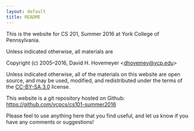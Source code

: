 ```yaml
---
layout: default
title: README
---
```


This is the website for CS 201, Summer 2016 at York College of
Pennsylvania.

Unless indicated otherwise, all materials are

Copyright (c) 2005&ndash;2016, David H. Hovemeyer &lt;<dhovemey@ycp.edu>&gt;

Unless indicated otherwise, all of the materials on this website
are open source, and may be used, modified, and redistributed
under the terms of the <a href="http://creativecommons.org/licenses/by-sa/3.0/us/">CC-BY-SA 3.0</a>
license.

This website is a git repository hosted on Github: <https://github.com/ycpcs/cs101-summer2016>

Please feel to use anything here that you find useful,
and let us know if you have any comments or suggestions!
